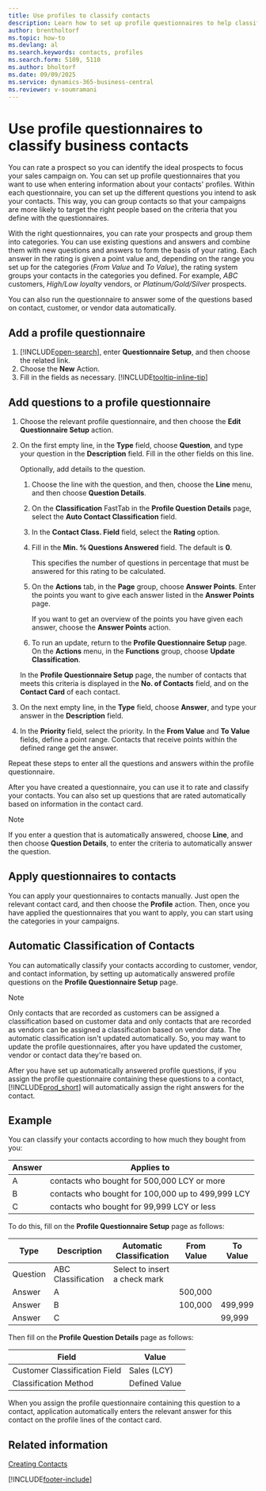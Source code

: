 ```yaml
---
title: Use profiles to classify contacts
description: Learn how to set up profile questionnaires to help classify your business contacts' profiles.
author: brentholtorf
ms.topic: how-to
ms.devlang: al
ms.search.keywords: contacts, profiles
ms.search.form: 5109, 5110
ms.author: bholtorf
ms.date: 09/09/2025
ms.service: dynamics-365-business-central
ms.reviewer: v-soumramani
---
```


# Use profile questionnaires to classify business contacts

You can rate a prospect so you can identify the ideal prospects to focus your sales campaign on. You can set up profile questionnaires that you want to use when entering information about your contacts' profiles. Within each questionnaire, you can set up the different questions you intend to ask your contacts. This way, you can group contacts so that your campaigns are more likely to target the right people based on the criteria that you define with the questionnaires.  

With the right questionnaires, you can rate your prospects and group them into categories. You can use existing questions and answers and combine them with new questions and answers to form the basis of your rating. Each answer in the rating is given a point value and, depending on the range you set up for the categories (*From Value* and *To Value*), the rating system groups your contacts in the categories you defined. For example, *ABC* customers, *High/Low loyalty* vendors, or *Platinum/Gold/Silver* prospects.  

You can also run the questionnaire to answer some of the questions based on contact, customer, or vendor data automatically.  

## Add a profile questionnaire

1. [!INCLUDE[open-search](includes/open-search.md)], enter **Questionnaire Setup**, and then choose the related link.  
2. Choose the **New** Action.  
3. Fill in the fields as necessary. [!INCLUDE[tooltip-inline-tip](includes/tooltip-inline-tip_md.md)]  

## Add questions to a profile questionnaire

1. Choose the relevant profile questionnaire, and then choose the **Edit Questionnaire Setup** action.  
2. On the first empty line, in the **Type** field, choose **Question**, and type your question in the **Description** field. Fill in the other fields on this line.  

    Optionally, add details to the question.

    1. Choose the line with the question, and then, choose the **Line** menu, and then choose **Question Details**.  

    2. On the **Classification** FastTab in the **Profile Question Details** page, select the **Auto Contact Classification** field.  

    3. In the **Contact Class. Field** field, select the **Rating** option.  

    4. Fill in the **Min. % Questions Answered** field. The default is **0**.  

        This specifies the number of questions in percentage that must be answered for this rating to be calculated.

    5. On the **Actions** tab, in the **Page** group, choose **Answer Points**. Enter the points you want to give each answer listed in the **Answer Points** page.

        If you want to get an overview of the points you have given each answer, choose the **Answer Points** action.

    6. To run an update, return to the **Profile Questionnaire Setup** page. On the **Actions** menu, in the **Functions** group, choose **Update Classification**.

    In the **Profile Questionnaire Setup** page, the number of contacts that meets this criteria is displayed in the **No. of Contacts** field, and on the **Contact Card** of each contact.

3. On the next empty line, in the **Type** field, choose **Answer**, and type your answer in the **Description** field.  
4. In the **Priority** field, select the priority. In the **From Value** and **To Value** fields, define a point range. Contacts that receive points within the defined range get the answer.  

Repeat these steps to enter all the questions and answers within the profile questionnaire.

After you have created a questionnaire, you can use it to rate and classify your contacts. You can also set up questions that are rated automatically based on information in the contact card.  

> [!NOTE]
> If you enter a question that is automatically answered, choose **Line**, and then choose **Question Details**, to enter the criteria to automatically answer the question.

## Apply questionnaires to contacts

You can apply your questionnaires to contacts manually. Just open the relevant contact card, and then choose the **Profile** action. Then, once you have applied the questionnaires that you want to apply, you can start using the categories in your campaigns.  

## Automatic Classification of Contacts

You can automatically classify your contacts according to customer, vendor, and contact information, by setting up automatically answered profile questions on the **Profile Questionnaire Setup** page.  

> [!NOTE]
> Only contacts that are recorded as customers can be assigned a classification based on customer data and only contacts that are recorded as vendors can be assigned a classification based on vendor data. The automatic classification isn't updated automatically. So, you may want to update the profile questionnaires, after you have updated the customer, vendor or contact data they're based on.  

After you have set up automatically answered profile questions, if you assign the profile questionnaire containing these questions to a contact, [!INCLUDE[prod_short](includes/prod_short.md)] will automatically assign the right answers for the contact.  

## Example

You can classify your contacts according to how much they bought from you:

|Answer|Applies to|
|--- |--- |
|A|contacts who bought for 500,000 LCY or more|
|B|contacts who bought for 100,000 up to 499,999 LCY|
|C|contacts who bought for 99,999 LCY or less|

To do this, fill on the **Profile Questionnaire Setup** page as follows:

| Type     | Description        | Automatic Classification     | From Value | To Value |
|----------|--------------------|------------------------------|------------|----------|
| Question | ABC Classification | Select to insert a check mark |            |          |
| Answer   | A                  |                              | 500,000    |          |
| Answer   | B                  |                              | 100,000    | 499,999  |
| Answer   | C                  |                              |            | 99,999   |

Then fill on the **Profile Question Details** page as follows:

| Field                         | Value         |
|-------------------------------|---------------|
| Customer Classification Field | Sales (LCY)   |
| Classification Method         | Defined Value |

When you assign the profile questionnaire containing this question to a contact, application automatically enters the relevant answer for this contact on the profile lines of the contact card.

## Related information

[Creating Contacts](marketing-create-contact-companies.md)  

[!INCLUDE[footer-include](includes/footer-banner.md)]
